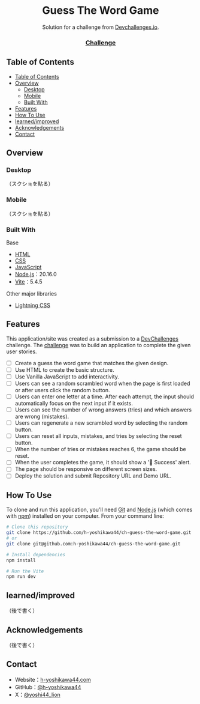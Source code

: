 <!-- Please update value in the {}  -->

<h1 align="center">Guess The Word Game</h1>

<div align="center">
   Solution for a challenge from  <a href="http://devchallenges.io" target="_blank">Devchallenges.io</a>.
</div>

<div align="center">
  <h3>
    <!-- <a href="https://h-yoshikawa44.github.io/ch-guess-the-word-game/">
      Demo
    </a>
    <span> | </span> -->
    <!-- <a href="">
      Solution
    </a>
    <span> | </span> -->
    <a href="https://devchallenges.io/challenge/guess-the-word">
      Challenge
    </a>
  </h3>
</div>

<!-- TABLE OF CONTENTS -->

## Table of Contents

- [Table of Contents](#table-of-contents)
- [Overview](#overview)
  - [Desktop](#desktop)
  - [Mobile](#mobile)
  - [Built With](#built-with)
- [Features](#features)
- [How To Use](#how-to-use)
- [learned/improved](#learnedimproved)
- [Acknowledgements](#acknowledgements)
- [Contact](#contact)

<!-- OVERVIEW -->

## Overview

### Desktop

（スクショを貼る）

### Mobile

（スクショを貼る）

### Built With

<!-- This section should list any major frameworks that you built your project using. Here are a few examples.-->

Base

- [HTML](https://developer.mozilla.org/ja/docs/Web/HTML)
- [CSS](https://developer.mozilla.org/ja/docs/Web/CSS)
- [JavaScript](https://developer.mozilla.org/ja/docs/Web/JavaScript)
- [Node.js](https://nodejs.org/)：20.16.0
- [Vite](https://ja.vitejs.dev/)：5.4.5

Other major libraries

- [Lightning CSS](https://lightningcss.dev/)

## Features

<!-- List the features of your application or follow the template. Don't share the figma file here :) -->

This application/site was created as a submission to a [DevChallenges](https://devchallenges.io/challenges) challenge. The [challenge](https://devchallenges.io/challenge/guess-the-word) was to build an application to complete the given user stories.

- [ ] Create a guess the word game that matches the given design.
- [ ] Use HTML to create the basic structure.
- [ ] Use Vanilla JavaScript to add interactivity.
- [ ] Users can see a random scrambled word when the page is first loaded or after users click the random button.
- [ ] Users can enter one letter at a time. After each attempt, the input should automatically focus on the next input if it exists.
- [ ] Users can see the number of wrong answers (tries) and which answers are wrong (mistakes).
- [ ] Users can regenerate a new scrambled word by selecting the random button.
- [ ] Users can reset all inputs, mistakes, and tries by selecting the reset button.
- [ ] When the number of tries or mistakes reaches 6, the game should be reset.
- [ ] When the user completes the game, it should show a '🎉 Success' alert.
- [ ] The page should be responsive on different screen sizes.
- [ ] Deploy the solution and submit Repository URL and Demo URL.

## How To Use

<!-- Example: -->

To clone and run this application, you'll need [Git](https://git-scm.com) and [Node.js](https://nodejs.org/en/download/) (which comes with [npm](https://www.npmjs.com/)) installed on your computer. From your command line:

```bash
# Clone this repository
git clone https://github.com/h-yoshikawa44/ch-guess-the-word-game.git
# or
git clone git@github.com:h-yoshikawa44/ch-guess-the-word-game.git

# Install dependencies
npm install

# Run the Vite
npm run dev
```

## learned/improved

（後で書く）

## Acknowledgements

<!-- This section should list any articles or add-ons/plugins that helps you to complete the project. This is optional but it will help you in the future. For exmpale -->

（後で書く）

## Contact

- Website：[h-yoshikawa44.com](https://h-yoshikawa44.com)
- GitHub：[@h-yoshikawa44](https://github.com/h-yoshikawa44)
- X：[@yoshi44_lion](https://x.com/yoshi44_lion)
